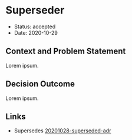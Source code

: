 # Superseder

- Status: accepted
- Date: 2020-10-29

## Context and Problem Statement

Lorem ipsum.

## Decision Outcome

Lorem ipsum.

## Links

- Supersedes [20201028-superseded-adr](20201028-superseded-adr.md)
